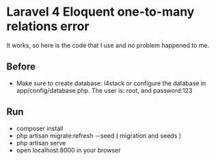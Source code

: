 # Laravel 4 Eloquent one-to-many relations error

It works, so here is the code that I use and no problem happened to me.

## Before
* Make sure to create database: l4stack or configure the database in app/config/database.php. The user is: root, and password:123

## Run
* composer install
* php artisan migrate:refresh --seed ( migration and seeds )
* php artisan serve
* open localhost:8000 in your browser
